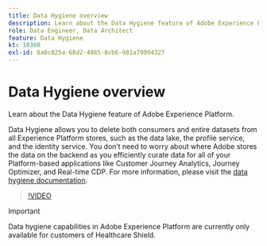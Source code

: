 ```yaml
---
title: Data Hygiene overview
description: Learn about the Data Hygiene feature of Adobe Experience Platform.
role: Data Engineer, Data Architect
feature: Data Hygiene
kt: 10360
exl-id: 8a0c825a-68d2-4885-8cb6-981a79994327
---
```

# Data Hygiene overview

Learn about the Data Hygiene feature of Adobe Experience Platform. 

Data Hygiene allows you to delete both consumers and entire datasets from all Experience Platform stores, such as the data lake, the profile service, and the identity service. You don’t need to worry about where Adobe stores the data on the backend as you efficiently curate data for all of your Platform-based applications like Customer Journey Analytics, Journey Optimizer, and Real-time CDP. For more information, please visit the [data hygiene documentation](https://experienceleague.adobe.com/docs/experience-platform/hygiene/home.html).

>[!VIDEO](https://video.tv.adobe.com/v/344949?quality=12&learn=on)

>[!IMPORTANT]
>
> Data hygiene capabilities in Adobe Experience Platform are currently only available for customers of Healthcare Shield.
